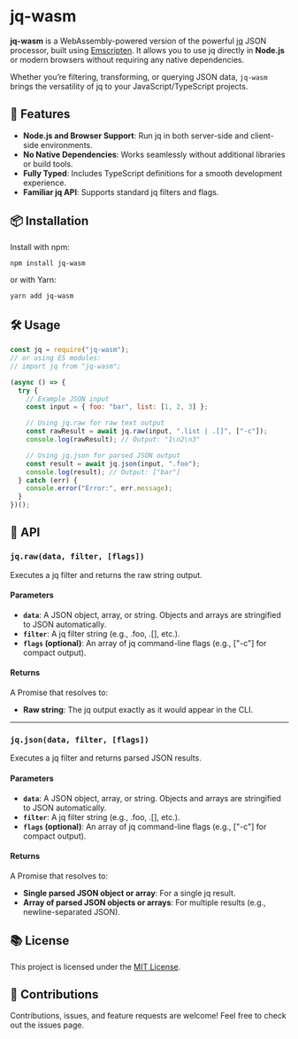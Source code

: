 # jq-wasm

**jq-wasm** is a WebAssembly-powered version of the powerful [jq](https://github.com/jqlang/jq/) JSON processor, built using [Emscripten](https://emscripten.org/). It allows you to use jq directly in **Node.js** or modern browsers without requiring any native dependencies.

Whether you’re filtering, transforming, or querying JSON data, `jq-wasm` brings the versatility of jq to your JavaScript/TypeScript projects.

## 🚀 Features

- **Node.js and Browser Support**: Run jq in both server-side and client-side environments.
- **No Native Dependencies**: Works seamlessly without additional libraries or build tools.
- **Fully Typed**: Includes TypeScript definitions for a smooth development experience.
- **Familiar jq API**: Supports standard jq filters and flags.

## 📦 Installation

Install with npm:

```bash
npm install jq-wasm
```

or with Yarn:

```bash
yarn add jq-wasm
```

## 🛠️ Usage

```js
const jq = require("jq-wasm");
// or using ES modules:
// import jq from "jq-wasm";

(async () => {
  try {
    // Example JSON input
    const input = { foo: "bar", list: [1, 2, 3] };

    // Using jq.raw for raw text output
    const rawResult = await jq.raw(input, ".list | .[]", ["-c"]);
    console.log(rawResult); // Output: "1\n2\n3"

    // Using jq.json for parsed JSON output
    const result = await jq.json(input, ".foo");
    console.log(result); // Output: ["bar"]
  } catch (err) {
    console.error("Error:", err.message);
  }
})();
```

## 📖 API

### `jq.raw(data, filter, [flags])`

Executes a jq filter and returns the raw string output.

#### Parameters

- **`data`**: A JSON object, array, or string. Objects and arrays are stringified to JSON automatically.
- **`filter`**: A jq filter string (e.g., .foo, .[], etc.).
- **`flags` (optional)**: An array of jq command-line flags (e.g., ["-c"] for compact output).

#### Returns

A Promise that resolves to:

- **Raw string**: The jq output exactly as it would appear in the CLI.

---

### `jq.json(data, filter, [flags])`

Executes a jq filter and returns parsed JSON results.

#### Parameters

- **`data`**: A JSON object, array, or string. Objects and arrays are stringified to JSON automatically.
- **`filter`**: A jq filter string (e.g., .foo, .[], etc.).
- **`flags` (optional)**: An array of jq command-line flags (e.g., ["-c"] for compact output).

#### Returns

A Promise that resolves to:

- **Single parsed JSON object or array**: For a single jq result.
- **Array of parsed JSON objects or arrays**: For multiple results (e.g., newline-separated JSON).

## 📚 License

This project is licensed under the [MIT License](LICENSE).

## 🌟 Contributions

Contributions, issues, and feature requests are welcome! Feel free to check out the issues page.
